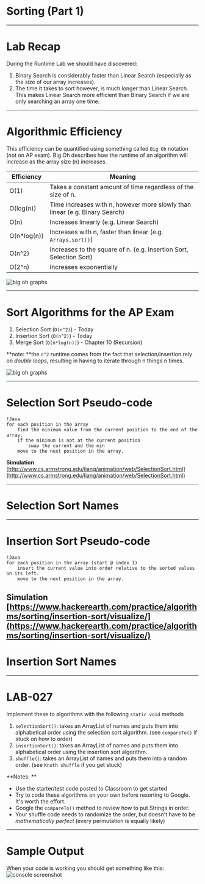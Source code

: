 # Sorting (Part 1)
---

# Lab Recap

During the Runtime Lab we should have discovered:

1. Binary Search is considerably faster than Linear Search (especially as the size of our array increases).
2. The time it takes to sort however, is much longer than Linear Search. This makes Linear Search more efficient than Binary Search if we are only searching an array one time.

---
# Algorithmic Efficiency

This efficiency can be quantified using something called `Big Oh` notation (not on AP exam). Big Oh describes how the runtime of an algorithm will increase as the array size (n) increases.

Efficiency | Meaning        
---------- | -------- 
O(1) | Takes a constant amount of time regardless of the size of n.
O(log(n)) | Time increases with n, however more slowly than linear (e.g. Binary Search)
O(n) | Increases linearly (e.g. Linear Search)
O(n*log(n)) | Increases with n, faster than linear (e.g. `Arrays.sort()`)
O(n^2) | Increases to the square of n. (e.g. Insertion Sort, Selection Sort)
O(2^n) | Increases exponentially

![big oh graphs](https://cooervo.github.io/Algorithms-DataStructures-BigONotation/images/graphs/comparison.svg)

---
# Sort Algorithms for the AP Exam

1. Selection Sort (`O(n^2)`) - Today
2. Insertion Sort (`O(n^2)`) - Today
3. Merge Sort (`O(n*log(n))`) - Chapter 10 (Recursion)

**note: **the `n^2` runtime comes from the fact that selection/insertion rely on *double loops*, resulting in having to iterate through n things n times.  

![big oh graphs](https://cooervo.github.io/Algorithms-DataStructures-BigONotation/images/graphs/comparison.svg)

---
# Selection Sort Pseudo-code

	!Java
	for each position in the array
		find the minimum value from the current position to the end of the array.  
		if the minimum is not at the current position
			swap the current and the min
		move to the next position in the array.

**Simulation**  
[http://www.cs.armstrong.edu/liang/animation/web/SelectionSort.html](http://www.cs.armstrong.edu/liang/animation/web/SelectionSort.html)

---
# Selection Sort Names

---

# Insertion Sort Pseudo-code

	!Java
	for each position in the array (start @ index 1)
		insert the current value into order relative to the sorted values on its left.
		move to the next position in the array.

**Simulation**  
[https://www.hackerearth.com/practice/algorithms/sorting/insertion-sort/visualize/](https://www.hackerearth.com/practice/algorithms/sorting/insertion-sort/visualize/)
---
# Insertion Sort Names

---

# LAB-027

Implement these to algorithms with the following `static void` methods

1. `selectionSort()`: takes an ArrayList of names and puts them into alphabetical order using the selection sort algorithm. (see `compareTo()` if stuck on how to order)
2. `insertionSort()`: takes an ArrayList of names and puts them into alphabetical order using the insertion sort algorithm.
3. `shuffle()`: takes an ArrayList of names and puts them into a random order. (see `Knuth shuffle` if you get stuck)

**Notes: **  

* Use the starter/test code posted to Classroom to get started  
* Try to code these algorithms on your own before resorting to Google. It's worth the effort.  
* Google the `compareTo()` method to review how to put Strings in order.  
* Your shuffle code needs to randomize the order, but doesn't have to be *mathematically perfect* (every permutation is equally likely)  
  
---
# Sample Output
When your code is working you should get something like this:   
![console screenshot](/home/conrad/Pictures/sampleOutput.png)
